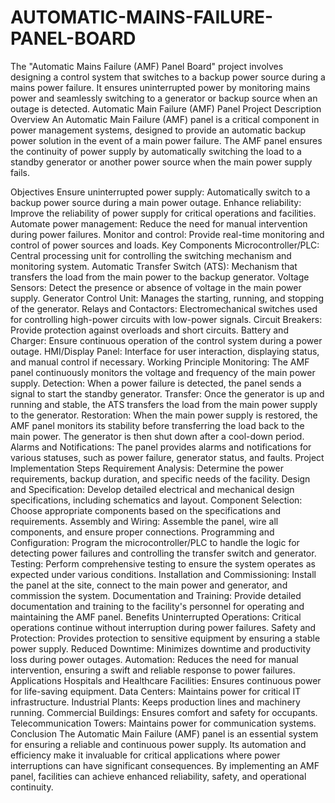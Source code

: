 # AUTOMATIC-MAINS-FAILURE-PANEL-BOARD
The "Automatic Mains Failure (AMF) Panel Board" project involves designing a control system that switches to a backup power source during a mains power failure. It ensures uninterrupted power by monitoring mains power and seamlessly switching to a generator or backup source when an outage is detected. 
Automatic Main Failure (AMF) Panel Project Description
Overview
An Automatic Main Failure (AMF) panel is a critical component in power management systems, designed to provide an automatic backup power solution in the event of a main power failure. The AMF panel ensures the continuity of power supply by automatically switching the load to a standby generator or another power source when the main power supply fails.

Objectives
Ensure uninterrupted power supply: Automatically switch to a backup power source during a main power outage.
Enhance reliability: Improve the reliability of power supply for critical operations and facilities.
Automate power management: Reduce the need for manual intervention during power failures.
Monitor and control: Provide real-time monitoring and control of power sources and loads.
Key Components
Microcontroller/PLC: Central processing unit for controlling the switching mechanism and monitoring system.
Automatic Transfer Switch (ATS): Mechanism that transfers the load from the main power to the backup generator.
Voltage Sensors: Detect the presence or absence of voltage in the main power supply.
Generator Control Unit: Manages the starting, running, and stopping of the generator.
Relays and Contactors: Electromechanical switches used for controlling high-power circuits with low-power signals.
Circuit Breakers: Provide protection against overloads and short circuits.
Battery and Charger: Ensure continuous operation of the control system during a power outage.
HMI/Display Panel: Interface for user interaction, displaying status, and manual control if necessary.
Working Principle
Monitoring: The AMF panel continuously monitors the voltage and frequency of the main power supply.
Detection: When a power failure is detected, the panel sends a signal to start the standby generator.
Transfer: Once the generator is up and running and stable, the ATS transfers the load from the main power supply to the generator.
Restoration: When the main power supply is restored, the AMF panel monitors its stability before transferring the load back to the main power. The generator is then shut down after a cool-down period.
Alarms and Notifications: The panel provides alarms and notifications for various statuses, such as power failure, generator status, and faults.
Project Implementation Steps
Requirement Analysis: Determine the power requirements, backup duration, and specific needs of the facility.
Design and Specification: Develop detailed electrical and mechanical design specifications, including schematics and layout.
Component Selection: Choose appropriate components based on the specifications and requirements.
Assembly and Wiring: Assemble the panel, wire all components, and ensure proper connections.
Programming and Configuration: Program the microcontroller/PLC to handle the logic for detecting power failures and controlling the transfer switch and generator.
Testing: Perform comprehensive testing to ensure the system operates as expected under various conditions.
Installation and Commissioning: Install the panel at the site, connect to the main power and generator, and commission the system.
Documentation and Training: Provide detailed documentation and training to the facility's personnel for operating and maintaining the AMF panel.
Benefits
Uninterrupted Operations: Critical operations continue without interruption during power failures.
Safety and Protection: Provides protection to sensitive equipment by ensuring a stable power supply.
Reduced Downtime: Minimizes downtime and productivity loss during power outages.
Automation: Reduces the need for manual intervention, ensuring a swift and reliable response to power failures.
Applications
Hospitals and Healthcare Facilities: Ensures continuous power for life-saving equipment.
Data Centers: Maintains power for critical IT infrastructure.
Industrial Plants: Keeps production lines and machinery running.
Commercial Buildings: Ensures comfort and safety for occupants.
Telecommunication Towers: Maintains power for communication systems.
Conclusion
The Automatic Main Failure (AMF) panel is an essential system for ensuring a reliable and continuous power supply. Its automation and efficiency make it invaluable for critical applications where power interruptions can have significant consequences. By implementing an AMF panel, facilities can achieve enhanced reliability, safety, and operational continuity.
